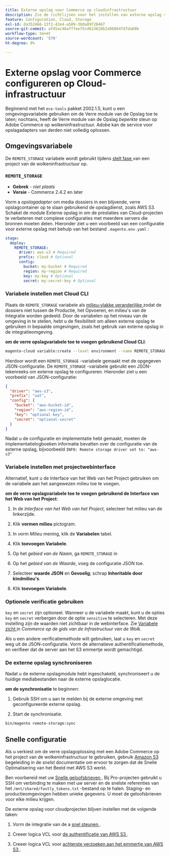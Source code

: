 ```yaml
---
title: Externe opslag voor Commerce op cloudinfrastructuur
description: Zie de richtlijnen voor het instellen van externe opslag voor Adobe Commerce op cloudinfrastructuur.
feature: Configuration, Cloud, Storage
exl-id: da352466-13f2-42e4-a589-3b0a89728467
source-git-commit: af45ac46afffeef5cd613628b2a98864fd7da69b
workflow-type: tm+mt
source-wordcount: '579'
ht-degree: 0%

---
```


# Externe opslag voor Commerce configureren op Cloud-infrastructuur

Beginnend met het `ece-tools` pakket 2002.1.5, kunt u een omgevingsvariabele gebruiken om de Verre module van de Opslag toe te laten; nochtans, heeft de Verre module van de Opslag _beperkte_ steun op Adobe Commerce op wolkeninfrastructuur. Adobe kan de service voor opslagadapters van derden niet volledig oplossen.

## Omgevingsvariabele

De `REMOTE_STORAGE` variabele wordt gebruikt tijdens [ stelt fase ](https://experienceleague.adobe.com/docs/commerce-cloud-service/user-guide/develop/deploy/process.html) van een project van de wolkeninfrastructuur op.

### `REMOTE_STORAGE`

- **Gebrek** - _niet plaats_
- **Versie** - Commerce 2.4.2 en later

Vorm a _opslagadapter_ om media dossiers in een blijvende, verre opslagcontainer op te slaan gebruikend de opslagdienst, zoals AWS S3. Schakel de module Externe opslag in om de prestaties van Cloud-projecten te verbeteren met complexe configuraties met meerdere servers die bronnen moeten delen. Hieronder ziet u een voorbeeld van een configuratie voor externe opslag met behulp van het bestand `.magento.env.yaml` :

```yaml
stage:
  deploy:
    REMOTE_STORAGE:
      driver: aws-s3 # Required
      prefix: cloud # Optional
      config:
        bucket: my-bucket # Required
        region: my-region # Required
        key: my-key # Optional
        secret: my-secret-key # Optional
```

### Variabele instellen met Cloud CLI

Plaats de `REMOTE_STORAGE` variabele als [ milieu-vlakke veranderlijke ](https://experienceleague.adobe.com/docs/commerce-cloud-service/user-guide/configure/env/variable-levels.html) zodat de dossiers niet tussen de Productie, het Opvoeren, en milieu&#39;s van de Integratie worden gedeeld. Door de variabelen op het niveau van de omgeving in te stellen, hebt u de flexibiliteit om alleen externe opslag te gebruiken in bepaalde omgevingen, zoals het gebruik van externe opslag in de integratieomgeving.

**om de verre opslagvariabele toe te voegen gebruikend Cloud CLI**:

```bash
magento-cloud variable:create --level environment --name REMOTE_STORAGE --json true --inheritable false --value '{"driver":"aws-s3","prefix":"uat","config":{"bucket":"aws-bucket-id","region":"eu-west-1","key":"optional-key","secret":"optional-secret"}}'
```

Hierdoor wordt een `REMOTE_STORAGE` -variabele gemaakt met de opgegeven JSON-configuratie. De `REMOTE_STORAGE` -variabele gebruikt een JSON-tekenreeks om externe opslag te configureren. Hieronder ziet u een voorbeeld van JSON-configuratie:

```json
{
  "driver": "aws-s3",
  "prefix": "uat",
  "config": {
    "bucket": "aws-bucket-id",
    "region": "aws-region-id",
    "key": "optional-key",
    "secret": "optional-secret"
  }
}
```

Nadat u de configuratie en implementatie hebt gemaakt, moeten de implementatielogboeken informatie bevatten over de configuratie van de externe opslag, bijvoorbeeld `INFO: Remote storage driver set to: "aws-s3"`

### Variabele instellen met projectwebinterface

Alternatief, kunt u de Interface van het Web van het Project gebruiken om de variabele aan het aangewezen milieu toe te voegen.

**om de verre opslagvariabele toe te voegen gebruikend de Interface van het Web van het Project**:

1. In de _Interface van het Web van het Project_, selecteer het milieu van de linkerzijde.

1. Klik **vormen milieu** pictogram.

1. In _vorm Milieu_ mening, klik de **Variabelen** tabel.

1. Klik **toevoegen Variabele**.

1. Op het _gebied van de Naam_, ga `REMOTE_STORAGE` in

1. Op het _gebied van de Waarde_, voeg de configuratie JSON toe.

1. Selecteer **waarde JSON** en **Gevoelig**; schrap **Inheritable door kindmilieu&#39;s**.

1. Klik **toevoegen Variabele**.

### Optionele verificatie gebruiken

`key` en `secret` zijn optioneel. Wanneer u de variabele maakt, kunt u de opties `key` en `secret` verbergen door de optie `sensitive` te selecteren. Met deze instelling zijn de waarden niet zichtbaar in de webinterface. Zie [ Variabele zicht ](https://experienceleague.adobe.com/docs/commerce-cloud-service/user-guide/configure/env/variable-levels.html#visibility) in _Commerce op de gids van de Infrastructuur van de Wolk_.

Als u een andere verificatiemethode wilt gebruiken, laat u `key` en `secret` weg uit de JSON-configuratie. Vorm de alternatieve authentificatiemethode, en verifieer dat de server aan het S3 emmertje wordt gemachtigd.

### De externe opslag synchroniseren

Nadat u de externe opslagmodule hebt ingeschakeld, synchroniseert u de huidige mediabestanden naar de externe opslaglocatie.

**om de synchronisatie** te beginnen:

1. Gebruik SSH om u aan te melden bij de externe omgeving met geconfigureerde externe opslag.

1. Start de synchronisatie.

```bash
bin/magento remote-storage:sync 
```

## Snelle configuratie

Als u verkiest om de verre opslagoplossing met een Adobe Commerce op het project van de wolkeninfrastructuur te gebruiken, gebruik [ Amazon S3 ](https://docs.fastly.com/en/guides/amazon-s3) begeleiding in de _snelst_ documentatie om ervoor te zorgen dat de Snelle Optimalisering van het Beeld met AWS S3 werkt.

Ben voorbereid met uw [ Snelle geloofsbrieven ](https://experienceleague.adobe.com/docs/commerce-cloud-service/user-guide/cdn/setup-fastly/fastly-configuration.html#get-fastly-credentials). Bij Pro-projecten gebruikt u SSH om verbinding te maken met uw server en de snelste referenties van het `/mnt/shared/fastly_tokens.txt` -bestand op te halen. Staging- en productieomgevingen hebben unieke gegevens. U moet de geloofsbrieven voor elke milieu krijgen.

De externe opslag voor cloudprojecten blijven instellen met de volgende taken:

1. Vorm de integratie van de a [ snel steunen ](https://github.com/fastly/fastly-magento2/blob/master/Documentation/Guides/Edge-Modules/EDGE-MODULE-OTHER-CMS-INTEGRATION.md).

1. Creeer logica VCL voor [ de authentificatie van AWS S3 ](https://docs.fastly.com/en/guides/amazon-s3#using-an-amazon-s3-private-bucket).

1. Creeer logica VCL voor [ achterste verzoeken aan het emmertje van AWS S3 ](https://developer.fastly.com/reference/vcl/variables/backend-connection/req-backend/).

